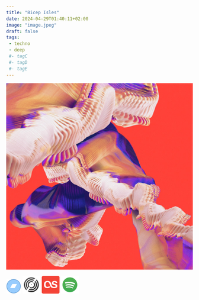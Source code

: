 ```yaml
---
title: "Bicep Isles"
date: 2024-04-29T01:40:11+02:00
image: "image.jpeg"
draft: false
tags:
 - techno 
 - deep
 #- tagC
 #- tagD
 #- tagE
---
```

![cover](image.jpeg (bicep - isles))
 
[![bandcamp](../links/svg/bandcamp.png)](https://bicep.bandcamp.com/album/isles?from=search&search_item_id=3286467797&search_item_type=a&search_match_part=%3F&search_page_id=3369531409&search_page_no=1&search_rank=1&search_sig=7340d8c2060c3c553433a484a5324a75)
[![discogs](../links/svg/discogs.png)](https://www.discogs.com/master/1931418)
[![lastfm](../links/svg/lastfm.png)](https://www.last.fm/music/Bicep/Isles)
[![spotify](../links/svg/spotify.png)](https://open.spotify.com/album/0EdtTRCl3J22AnWrNpH1w9)
 
